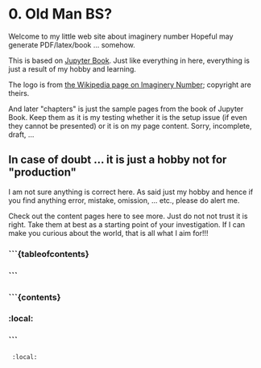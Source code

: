 # 0. Old Man BS?

Welcome to my little web site about imaginery number
Hopeful may generate PDF/latex/book ... somehow.

This is based on [Jupyter Book](https://jupyterbook.org/en/stable/intro.html).  Just like everything in here, everything is just a result of my hobby and learning.

The logo is from [the Wikipedia page on Imaginery Number](https://en.wikipedia.org/wiki/Imaginary_number); copyright are theirs.

And later "chapters" is just the sample pages from the book of Jupyter Book.  Keep them as it is my testing whether it is the setup issue (if even they cannot be presented) or it is on my page content.  Sorry, incomplete, draft, ...

## In case of doubt ... it is just a hobby not for "production"

I am not sure anything is correct here.  As said just my hobby and hence if you find anything error, mistake, omission, ... etc., please do alert me.

Check out the content pages here to see more.  Just do not not trust it is right.  Take them at best as a starting point of your investigation. If I can make you curious about the world, that is all what I aim for!!!

### ```{tableofcontents}
### ```

### ```{contents}
### :local:
### ```

```{contents}
 :local:
```




